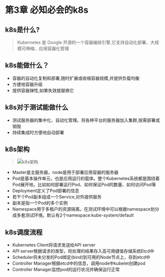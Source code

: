 # 第3章 必知必会的k8s

## k8s是什么?

 > Kubernetes 是 Google 开源的一个容器编排引擎,它支持自动化部署、大规模可伸缩、应用容器化管理

## k8s能做什么？

+ 容器的自动化复制和部署,随时扩展或收缩容器规模,并提供负载均衡
+ 方便地容器升级
+ 提供容器弹性,如果失效就替换它

## k8s对于测试能做什么

+ 测试服务器的集中化、自动化管理。将各种平台的服务器加入集群,按需部署或销毁
+ 持续集成时方便地自动部署

## k8s架构

> ![k8s架构](https://i.loli.net/2019/06/02/5cf387e0a031733995.jpg)

+ Master是主服务器，node是用于部署应用容器的服务器
+ Pod是基本操作单元，也是应用运行的载体。整个Kubernetes系统都是围绕着Pod展开地，比如如何部署运行Pod、如何保证Pod的数量、如何访问Pod等
+ Deployment定义了Pod部署的信息
+ 若干个Pod副本组成一个Service,对外提供服务
+ 副本是指一个Pod的多个实例
+ Namespace用于多租户的资源隔离。在测试环境中可以根据namespace划分成多套测试环境。默认有2个namespace:kube-system/default

## k8s调度流程

+ Kubernetes Client将请求发送给API server
+ API server根据请求的类型，将处理的结果存入高可用键值存储系统Etcd中
+ Scheduler将未分发的Pod绑定(bind)到可用的Node节点上，存到etcd中
+ Controller Manager根据etcd中的信息，调用node中kubelet创建pod
+ Controller Manager监控pod的运行状况并确保运行正常
